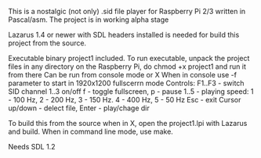 This is a nostalgic (not only) .sid file player for Raspberry Pi 2/3 
written in Pascal/asm. 
The project is in working alpha stage

Lazarus 1.4 or newer with SDL headers installed is needed 
for build this project from the source. 

Executable binary project1 included. 
To run executable, unpack the project files 
in any directory on the Raspberry Pi, 
do chmod +x project1 and run it from there
Can be run from console mode or X
When in console use -f parameter to start in 1920x1200 fullscerrn mode
Controls: F1..F3 - switch SID channel 1..3 on/off
f - toggle fullscreen, p - pause
1..5 - playing speed: 1 - 100 Hz, 2 - 200 Hz, 3 - 150 Hz. 4 - 400 Hz, 5 - 50 Hz
Esc - exit
Cursor up/down - delect file, Enter - play/chage dir

To build this from the source when in X, 
open the project1.lpi with Lazarus and build.
When in command line mode, use make. 

Needs SDL 1.2


